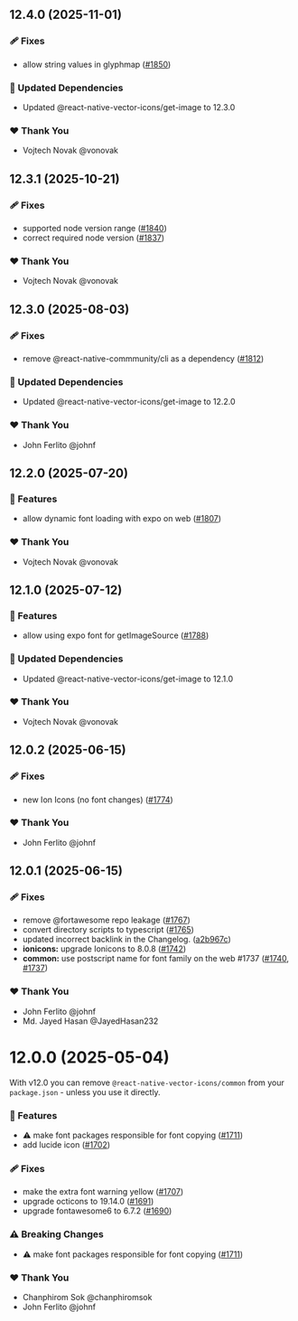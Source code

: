 ## 12.4.0 (2025-11-01)

### 🩹 Fixes

- allow string values in glyphmap ([#1850](https://github.com/oblador/react-native-vector-icons/pull/1850))

### 🧱 Updated Dependencies

- Updated @react-native-vector-icons/get-image to 12.3.0

### ❤️ Thank You

- Vojtech Novak @vonovak

## 12.3.1 (2025-10-21)

### 🩹 Fixes

- supported node version range ([#1840](https://github.com/oblador/react-native-vector-icons/pull/1840))
- correct required node version ([#1837](https://github.com/oblador/react-native-vector-icons/pull/1837))

### ❤️ Thank You

- Vojtech Novak @vonovak

## 12.3.0 (2025-08-03)

### 🩹 Fixes

- remove @react-native-commmunity/cli as a dependency ([#1812](https://github.com/oblador/react-native-vector-icons/pull/1812))

### 🧱 Updated Dependencies

- Updated @react-native-vector-icons/get-image to 12.2.0

### ❤️ Thank You

- John Ferlito @johnf

## 12.2.0 (2025-07-20)

### 🚀 Features

- allow dynamic font loading with expo on web ([#1807](https://github.com/oblador/react-native-vector-icons/pull/1807))

### ❤️ Thank You

- Vojtech Novak @vonovak

## 12.1.0 (2025-07-12)

### 🚀 Features

- allow using expo font for getImageSource ([#1788](https://github.com/oblador/react-native-vector-icons/pull/1788))

### 🧱 Updated Dependencies

- Updated @react-native-vector-icons/get-image to 12.1.0

### ❤️ Thank You

- Vojtech Novak @vonovak

## 12.0.2 (2025-06-15)

### 🩹 Fixes

- new Ion Icons (no font changes) ([#1774](https://github.com/oblador/react-native-vector-icons/pull/1774))

### ❤️ Thank You

- John Ferlito @johnf

## 12.0.1 (2025-06-15)

### 🩹 Fixes

- remove @fortawesome repo leakage ([#1767](https://github.com/oblador/react-native-vector-icons/pull/1767))
- convert directory scripts to typescript ([#1765](https://github.com/oblador/react-native-vector-icons/pull/1765))
- updated incorrect backlink in the Changelog. ([a2b967c](https://github.com/oblador/react-native-vector-icons/commit/a2b967c))
- **ionicons:** upgrade Ionicons to 8.0.8 ([#1742](https://github.com/oblador/react-native-vector-icons/pull/1742))
- **common:** use postscript name for font family on the web #1737 ([#1740](https://github.com/oblador/react-native-vector-icons/pull/1740), [#1737](https://github.com/oblador/react-native-vector-icons/issues/1737))

### ❤️ Thank You

- John Ferlito @johnf
- Md. Jayed Hasan @JayedHasan232

# 12.0.0 (2025-05-04)

With v12.0 you can remove `@react-native-vector-icons/common` from your `package.json` - unless you use it directly.

### 🚀 Features

- ⚠️  make font packages responsible for font copying ([#1711](https://github.com/oblador/react-native-vector-icons/pull/1711))
- add lucide icon ([#1702](https://github.com/oblador/react-native-vector-icons/pull/1702))

### 🩹 Fixes

- make the extra font warning yellow ([#1707](https://github.com/oblador/react-native-vector-icons/pull/1707))
- upgrade octicons to 19.14.0 ([#1691](https://github.com/oblador/react-native-vector-icons/pull/1691))
- upgrade fontawesome6 to 6.7.2 ([#1690](https://github.com/oblador/react-native-vector-icons/pull/1690))

### ⚠️  Breaking Changes

- ⚠️  make font packages responsible for font copying ([#1711](https://github.com/oblador/react-native-vector-icons/pull/1711))

### ❤️ Thank You

- Chanphirom Sok @chanphiromsok
- John Ferlito @johnf
